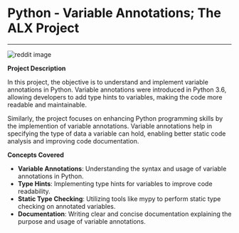 # Python - Variable Annotations; The ALX Project
---------------
![reddit image](https://i.redd.it/y9y25tefi5401.png)


__Project Description__

In this project, the objective is to understand and implement variable annotations in Python. 
Variable annotations were introduced in Python 3.6, 
allowing developers to add type hints to variables, making the code more readable and maintainable.


Similarly, the project focuses on enhancing Python programming skills by the implemention of variable annotations. 
Variable annotations help in specifying the type of data a variable can hold, 
enabling better static code analysis and improving code documentation.


__Concepts Covered__

- __Variable Annotations__: Understanding the syntax and usage of variable annotations in Python.
- __Type Hints__: Implementing type hints for variables to improve code readability.
- __Static Type Checking__: Utilizing tools like mypy to perform static type checking on annotated variables.
- __Documentation__: Writing clear and concise documentation explaining the purpose and usage of variable annotations.
